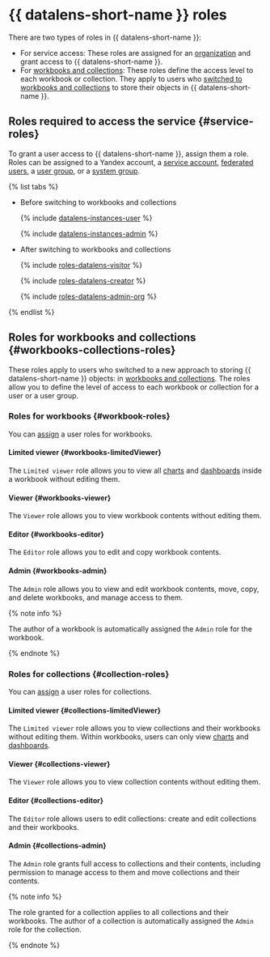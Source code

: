 # {{ datalens-short-name }} roles

There are two types of roles in {{ datalens-short-name }}:

* For service access: These roles are assigned for an [organization](../concepts/organizations.md) and grant access to {{ datalens-short-name }}.
* For [workbooks and collections](../workbooks-collections/index.md): These roles define the access level to each workbook or collection. They apply to users who [switched to workbooks and collections](../workbooks-collections/index.md#enable-workbooks) to store their objects in {{ datalens-short-name }}.

## Roles required to access the service {#service-roles}

To grant a user access to {{ datalens-short-name }}, assign them a role. Roles can be assigned to a Yandex account, a [service account](../../iam/concepts/users/service-accounts.md), [federated users](../../iam/concepts/federations.md), a [user group](../../organization/operations/manage-groups.md), or a [system group](../../iam/concepts/access-control/system-group.md).


{% list tabs %}

- Before switching to workbooks and collections

   {% include [datalens-instances-user](../../_includes/roles-datalens-user.md) %}

   {% include [datalens-instances-admin](../../_includes/roles-datalens-admin.md) %}

- After switching to workbooks and collections

   {% include [roles-datalens-visitor](../../_includes/roles-datalens-visitor.md) %}

   {% include [roles-datalens-creator](../../_includes/roles-datalens-creator.md) %}

   {% include [roles-datalens-admin-org](../../_includes/roles-datalens-admin-org.md) %}

{% endlist %}



## Roles for workbooks and collections {#workbooks-collections-roles}

These roles apply to users who switched to a new approach to storing {{ datalens-short-name }} objects: in [workbooks and collections](../workbooks-collections/index.md). The roles allow you to define the level of access to each workbook or collection for a user or a user group.

### Roles for workbooks {#workbook-roles}

You can [assign](../workbooks-collections/security.md#wb-coll-grant) a user roles for workbooks.

#### Limited viewer {#workbooks-limitedViewer}

The `Limited viewer` role allows you to view all [charts](../concepts/chart/index.md) and [dashboards](../concepts/dashboard.md) inside a workbook without editing them.

#### Viewer {#workbooks-viewer}

The `Viewer` role allows you to view workbook contents without editing them.

#### Editor {#workbooks-editor}

The `Editor` role allows you to edit and copy workbook contents.

#### Admin {#workbooks-admin}

The `Admin` role allows you to view and edit workbook contents, move, copy, and delete workbooks, and manage access to them.

{% note info %}

The author of a workbook is automatically assigned the `Admin` role for the workbook.

{% endnote %}

### Roles for collections {#collection-roles}

You can [assign](../workbooks-collections/security.md#wb-coll-grant) a user roles for collections.

#### Limited viewer {#collections-limitedViewer}

The `Limited viewer` role allows you to view collections and their workbooks without editing them. Within workbooks, users can only view [charts](../concepts/chart/index.md) and [dashboards](../concepts/dashboard.md).

#### Viewer {#collections-viewer}

The `Viewer` role allows you to view collection contents without editing them.

#### Editor {#collections-editor}

The `Editor` role allows users to edit collections: create and edit collections and their workbooks.

#### Admin {#collections-admin}

The `Admin` role grants full access to collections and their contents, including permission to manage access to them and move collections and their contents.

{% note info %}

The role granted for a collection applies to all collections and their workbooks. The author of a collection is automatically assigned the `Admin` role for the collection.

{% endnote %}
